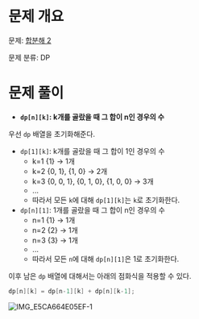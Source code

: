 # 문제 개요

문제: [합분해 2](https://www.acmicpc.net/problem/13707)

문제 분류: DP

# 문제 풀이

- **`dp[n][k]`: k개를 골랐을 때 그 합이 n인 경우의 수**

우선 `dp` 배열을 초기화해준다.

- `dp[1][k]`: k개를 골랐을 때 그 합이 1인 경우의 수
  - k=1 {1} → 1개
  - k=2 {0, 1}, {1, 0} → 2개
  - k=3 {0, 0, 1}, {0, 1, 0}, {1, 0, 0} → 3개
  - ...
  - 따라서 모든 `k`에 대해 `dp[1][k]`는 `k`로 초기화한다.
- `dp[n][1]`: 1개를 골랐을 때 그 합이 n인 경우의 수
  - n=1 {1} → 1개
  - n=2 {2} → 1개
  - n=3 {3} → 1개
  - ...
  - 따라서 모든 `n`에 대해 `dp[n][1]`은 1로 초기화한다.

이후 남은 `dp` 배열에 대해서는 아래의 점화식을 적용할 수 있다.

```cpp
dp[n][k] = dp[n-1][k] + dp[n][k-1];
```

![IMG_E5CA664E05EF-1](https://github.com/nullyng/AlgorithmStudy/assets/57346428/ce9fe217-2002-4ba7-af4c-ab15105a396c)
